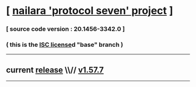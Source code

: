 
# [ [nailara 'protocol seven' project](http://src.nailara.net/) ]

### [ source code version : 20.1456-3342.0 ]

### ( this is the [ISC license](license)d "base" branch )
---
## current [release](https://github.com/anotherlink/nailara/releases) \\\\// [v1.57.7](https://github.com/anotherlink/nailara/releases/tag/v1.57.7)
---
